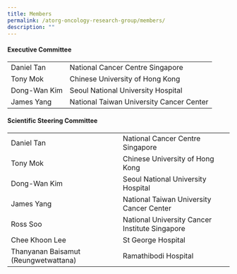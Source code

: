```yaml
---
title: Members
permalink: /atorg-oncology-research-group/members/
description: ""
---
```

#### **Executive Committee**
<table>
<tbody>
<tr>
<td>Daniel Tan</td>
<td>National Cancer Centre Singapore</td>
</tr>
<tr>
<td>Tony Mok</td>
<td>Chinese University of Hong Kong</td>
</tr>
<tr>
<td>Dong-Wan Kim</td>
<td>Seoul National University Hospital</td>
</tr>
<tr>
<td>James Yang</td>
<td>National Taiwan University Cancer Center</td>
</tr>
</tbody>
</table>
<div></div>
<h4><strong>Scientific Steering Committee</strong></h4>
<table>
<tbody>
<tr>
<td>Daniel Tan</td>
<td>National Cancer Centre Singapore</td>
</tr>
<tr>
<td>Tony Mok</td>
<td>Chinese University of Hong Kong</td>
</tr>
<tr>
<td>Dong-Wan Kim</td>
<td>Seoul National University Hospital</td>
</tr>
<tr>
<td>James Yang</td>
<td>National Taiwan University Cancer Center</td>
</tr>
<tr>
<td>Ross Soo</td>
<td>National University Cancer Institute Singapore</td>
</tr>
<tr>
<td>Chee Khoon Lee</td>
<td>St George Hospital</td>
</tr>
<tr>
<td>Thanyanan Baisamut (Reungwetwattana)</td>
<td>Ramathibodi Hospital</td>
</tr>
</tbody>
</table>